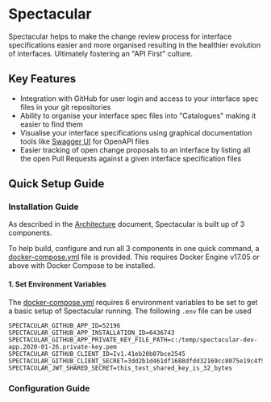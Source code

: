 # Spectacular
Spectacular helps to make the change review process for interface specifications easier and more organised resulting in the healthier evolution of interfaces. Ultimately fostering an "API First" culture.

## Key Features
* Integration with GitHub for user login and access to your interface spec files in your git repositories
* Ability to organise your interface spec files into "Catalogues" making it easier to find them
* Visualise your interface specifications using graphical documentation tools like [Swagger UI](https://github.com/swagger-api/swagger-ui) for OpenAPI files
* Easier tracking of open change proposals to an interface by listing all the open Pull Requests against a given interface specification files

<!-- Todo: Link to demo -->

## Quick Setup Guide
### Installation Guide
As described in the [Architecture](docs/architecture.md) document, Spectacular is built up of 3 components.

To help build, configure and run all 3 components in one quick command, a [docker-compose.yml](docker-compose.yml) file is provided. This requires Docker Engine v17.05 or above with Docker Compose to be installed.

#### 1. Set Environment Variables
The [docker-compose.yml](docker-compose.yml) requires 6 environment variables to be set to get a basic setup of Spectacular running. The following `.env` file can be used 
```
SPECTACULAR_GITHUB_APP_ID=52196
SPECTACULAR_GITHUB_APP_INSTALLATION_ID=6436743
SPECTACULAR_GITHUB_APP_PRIVATE_KEY_FILE_PATH=c:/temp/spectacular-dev-app.2020-01-26.private-key.pem
SPECTACULAR_GITHUB_CLIENT_ID=Iv1.41eb20b07bce2545
SPECTACULAR_GITHUB_CLIENT_SECRET=3dd2b1d461df1688dfdd32169cc8075e19c4f59b
SPECTACULAR_JWT_SHARED_SECRET=this_test_shared_key_is_32_bytes
```
### Configuration Guide
